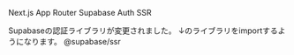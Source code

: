 Next.js App Router
Supabase Auth SSR

Supabaseの認証ライブラリが変更されました。
↓のライブラリをimportするようになります。
@supabase/ssr

